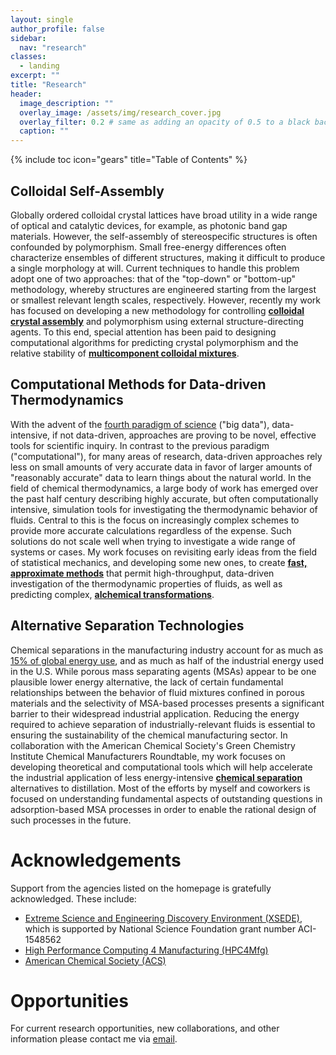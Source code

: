 ```yaml
---
layout: single
author_profile: false
sidebar:
  nav: "research"
classes:
  - landing
excerpt: ""
title: "Research"
header:
  image_description: ""
  overlay_image: /assets/img/research_cover.jpg
  overlay_filter: 0.2 # same as adding an opacity of 0.5 to a black background
  caption: ""
---
```


{% include toc icon="gears" title="Table of Contents" %}

## Colloidal Self-Assembly
Globally ordered colloidal crystal lattices have broad utility in a wide range of optical and catalytic devices, for example, as photonic band gap materials. However, the self-assembly of stereospecific structures is often confounded by polymorphism. Small free-energy differences often characterize ensembles of different structures, making it difficult to produce a single morphology at will. Current techniques to handle this problem adopt one of two approaches: that of the "top-down" or "bottom-up" methodology, whereby structures are engineered starting from the largest or smallest relevant length scales, respectively. However, recently my work has focused on developing a new methodology for controlling **[colloidal crystal assembly](/_research/sdacolloids/)** and polymorphism using external structure-directing agents.  To this end, special attention has been paid to designing computational algorithms for predicting crystal polymorphism and the relative stability of **[multicomponent colloidal mixtures](/_research/multicolloids)**.

## Computational Methods for Data-driven Thermodynamics
With the advent of the [fourth paradigm of science](https://www.immagic.com/eLibrary/ARCHIVES/EBOOKS/M091000H.pdf) ("big data"), data-intensive, if not data-driven, approaches are proving to be novel, effective tools for scientific inquiry.  In contrast to the previous paradigm ("computational"), for many areas of research, data-driven approaches rely less on small amounts of very accurate data in favor of larger amounts of "reasonably accurate" data to learn things about the natural world.  In the field of chemical thermodynamics, a large body of work has emerged over the past half century describing highly accurate, but often computationally intensive, simulation tools for investigating the thermodynamic behavior of fluids.  Central to this is the focus on increasingly complex schemes to provide more accurate calculations regardless of the expense.  Such solutions do not scale well when trying to investigate a wide range of systems or cases.  My work focuses on revisiting early ideas from the field of statistical mechanics, and developing some new ones, to create **[fast, approximate methods](/_research/highthroughput/)** that permit high-throughput, data-driven investigation of the thermodynamic properties of fluids, as well as predicting complex, **[alchemical transformations](/_research/alchemy/)**.

## Alternative Separation Technologies
Chemical separations in the manufacturing industry account for as much as [15% of global energy use](https://www.nature.com/news/seven-chemical-separations-to-change-the-world-1.19799), and as much as half of the industrial energy used in the U.S. While porous mass separating agents (MSAs) appear to be one plausible lower energy alternative, the lack of certain fundamental relationships between the behavior of fluid mixtures confined in porous materials and the selectivity of MSA-based processes presents a significant barrier to their widespread industrial application. Reducing the energy required to achieve separation of industrially-relevant fluids is essential to ensuring the sustainability of the chemical manufacturing sector.  In collaboration with the American Chemical Society's Green Chemistry Institute Chemical Manufacturers Roundtable, my work focuses on developing theoretical and computational tools which will help accelerate the industrial application of less energy-intensive **[chemical separation](/_research/adsorption/)** alternatives to distillation.  Most of the efforts by myself and coworkers is focused on understanding fundamental aspects of outstanding questions in adsorption-based MSA processes in order to enable the rational design of such processes in the future.

# Acknowledgements

Support from the agencies listed on the homepage is gratefully acknowledged. These include:

* [Extreme Science and Engineering Discovery Environment (XSEDE)](https://www.xsede.org), which is supported by National Science Foundation grant number ACI-1548562
* [High Performance Computing 4 Manufacturing (HPC4Mfg)](https://hpc4mfg.llnl.gov/projects-spring2016.php)
* [American Chemical Society (ACS)](http://www.acs.org)

# Opportunities

For current research opportunities, new collaborations, and other information please contact me via [email](mailto:nathan.mahynski@gmail.com).


